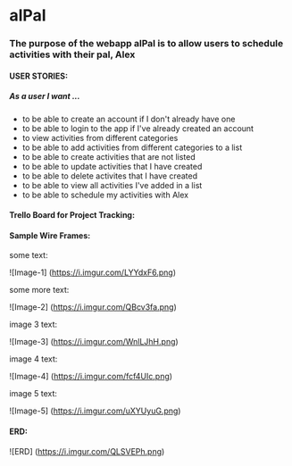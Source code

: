 # alPal

### The purpose of the webapp alPal is to allow users to schedule activities with their pal, Alex

#### USER STORIES:
##### As a user I want ...
- to be able to create an account if I don't already have one
- to be able to login to the app if I've already created an account
- to view activities from different categories
- to be able to add activities from different categories to a list
- to be able to create activities that are not listed
- to be able to update activities that I have created
- to be able to delete activites that I have created
- to be able to view all activities I've added in a list
- to be able to schedule my activities with Alex

#### Trello Board for Project Tracking: 


#### Sample Wire Frames: 

some text: 

![Image-1] (https://i.imgur.com/LYYdxF6.png)

some more text: 

![Image-2] (https://i.imgur.com/QBcv3fa.png)

image 3 text: 

![Image-3] (https://i.imgur.com/WnlLJhH.png)

image 4 text: 

![Image-4] (https://i.imgur.com/fcf4UIc.png)

image 5 text: 

![Image-5] (https://i.imgur.com/uXYUyuG.png)


#### ERD: 

![ERD] (https://i.imgur.com/QLSVEPh.png)